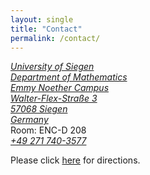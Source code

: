 ```yaml
---
layout: single
title: "Contact"
permalink: /contact/
---
```


<a class="social-btn" style="white-space: nowrap" href="https://www.google.de/maps/place/50°52'25.9%22N+8°00'18.2%22E/@50.873858,8.0039812,18z/data=!3m1!4b1!4m5!3m4!1s0x0:0x0!8m2!3d50.873858!4d8.005053" rel="noopener noreferrer">
<i class="fa fa-fw fa-map-marker" aria-hidden="true">
University of Siegen <br>
Department of Mathematics <br>
Emmy Noether Campus <br>
Walter-Flex-Straße 3 <br>
57068 Siegen <br>
Germany
</i>
</a>
<br>
Room: ENC-D 208

<br>
<a class="social-btn" style="white-space: nowrap" href="tel:+49 271 740-3577" target="_blank" rel="noopener noreferrer">
  <i class="fa fa-fw fa-phone">+49 271 740-3577</i>
</a>
<br>

Please click [here](http://www.mathematik.uni-siegen.de/anfahrt/index.html.en?lang=en) for directions.

